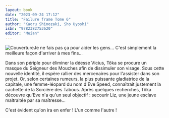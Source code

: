 ```yaml
---
layout: book
date: "2023-09-24 17:12"
title: "Failure frame Tome 6"
author: "Kaoru Shinozaki, Sho Uyoshi"
isbn: "9782382753620"
editor: "Meian"
---
```

![Couverture](/img/9782382753620.jpg)Je ne fais pas ça pour aider les gens... 
C'est simplement la meilleure façon d'arriver à mes fins...

Dans son périple pour éliminer la déesse Vicius, Tôka se procure un masque du Seigneur des Mouches afin de dissimuler son visage. Sous cette nouvelle identité, il espère rallier des mercenaires pour l'assister dans son projet. Or, selon certaines rumeurs, la plus puissante gladiatrice de la capitale, une femme-léopard du nom d'Eve Speed, connaîtrait justement la cachette de la Sorcière des Tabous. Après quelques recherches, Tôka découvre qu'Eve n'a qu'un seul objectif : secourir Liz, une jeune esclave maltraitée par sa maîtresse...

C'est évident qu'on ira en enfer ! L'un comme l'autre !